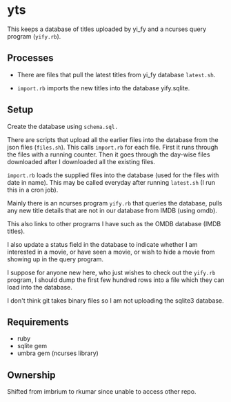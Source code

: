 # yts

This keeps a database of titles uploaded by yi_fy and a ncurses query program (`yify.rb`).

## Processes

 - There are files that pull the latest titles from yi_fy database `latest.sh`.

 - `import.rb` imports the new titles into the database yify.sqlite.

## Setup

Create the database using `schema.sql.`

There are scripts that upload all the earlier files into the database from the json files (`files.sh`).
This calls `import.rb` for each file. First it runs through the files with a running counter.
Then it goes through the day-wise files downloaded after I downloaded all the existing files.

`import.rb` loads the supplied files into the database (used for the files with date in name). This may be called everyday after running `latest.sh` (I run this in a cron job).

Mainly there is an ncurses program `yify.rb` that queries the database, pulls any new title details
that are not in our database from IMDB (using omdb).

This also links to other programs I have such as the OMDB database (IMDB titles).

I also update a status field in the database to indicate whether I am interested in a movie, or have seen a movie, or wish to hide a movie from showing up in the query program.

I suppose for anyone new here, who just wishes to check out the `yify.rb` program, I should dump the first few hundred rows into a file which they can load into the database.

I don't think git takes binary files so I am not uploading the sqlite3 database.

## Requirements

- ruby
- sqlite gem
- umbra gem (ncurses library)

## Ownership

Shifted from imbrium to rkumar since unable to access other repo.
